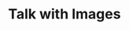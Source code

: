 ---
layout: page
title: Talk with Images
description: A Streamlit application  that allows users to ask questions about images they upload and receive insightful responses from  LangChain and OpenAI GPT based AI conversational agent.
img: assets/img/talk_with_image.jpg
redirect: https://github.com/adeerkhan/talk-with-image
importance: 2
category: work
---